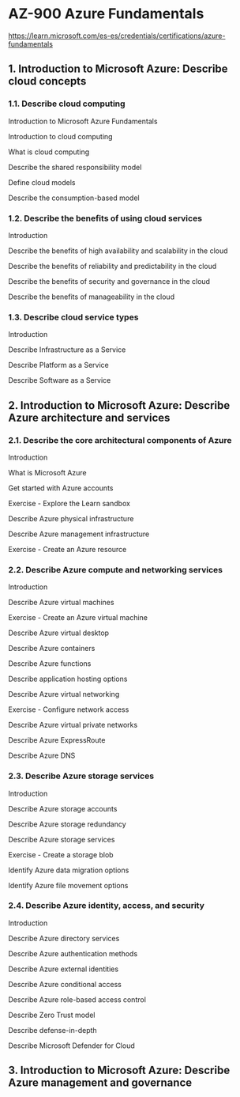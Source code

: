 # AZ-900 Azure Fundamentals

https://learn.microsoft.com/es-es/credentials/certifications/azure-fundamentals

## 1. Introduction to Microsoft Azure: Describe cloud concepts

### 1.1. Describe cloud computing

Introduction to Microsoft Azure Fundamentals

Introduction to cloud computing

What is cloud computing

Describe the shared responsibility model

Define cloud models

Describe the consumption-based model

### 1.2. Describe the benefits of using cloud services

Introduction

Describe the benefits of high availability and scalability in the cloud

Describe the benefits of reliability and predictability in the cloud

Describe the benefits of security and governance in the cloud

Describe the benefits of manageability in the cloud

### 1.3. Describe cloud service types

Introduction

Describe Infrastructure as a Service

Describe Platform as a Service

Describe Software as a Service

## 2. Introduction to Microsoft Azure: Describe Azure architecture and services

### 2.1. Describe the core architectural components of Azure

Introduction

What is Microsoft Azure

Get started with Azure accounts

Exercise - Explore the Learn sandbox

Describe Azure physical infrastructure

Describe Azure management infrastructure

Exercise - Create an Azure resource

### 2.2. Describe Azure compute and networking services

Introduction

Describe Azure virtual machines

Exercise - Create an Azure virtual machine

Describe Azure virtual desktop

Describe Azure containers

Describe Azure functions

Describe application hosting options

Describe Azure virtual networking

Exercise - Configure network access

Describe Azure virtual private networks

Describe Azure ExpressRoute

Describe Azure DNS

### 2.3. Describe Azure storage services

Introduction

Describe Azure storage accounts

Describe Azure storage redundancy

Describe Azure storage services

Exercise - Create a storage blob

Identify Azure data migration options

Identify Azure file movement options

### 2.4. Describe Azure identity, access, and security

Introduction

Describe Azure directory services

Describe Azure authentication methods

Describe Azure external identities

Describe Azure conditional access

Describe Azure role-based access control

Describe Zero Trust model

Describe defense-in-depth

Describe Microsoft Defender for Cloud

## 3. Introduction to Microsoft Azure: Describe Azure management and governance



